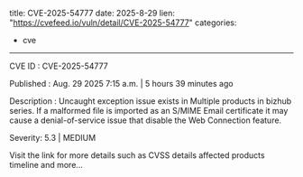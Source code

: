  
title: CVE-2025-54777
date: 2025-8-29
lien: "https://cvefeed.io/vuln/detail/CVE-2025-54777"
categories:
  - cve
---

CVE ID : CVE-2025-54777

Published :  Aug. 29
2025
7:15 a.m. | 5 hours
39 minutes ago

Description : Uncaught exception issue exists in Multiple products in bizhub series. If a malformed file is imported as an S/MIME Email certificate
it may cause a denial-of-service issue that disable the Web Connection feature.

Severity: 5.3 | MEDIUM

Visit the link for more details
such as CVSS details
affected products
timeline
and more...
